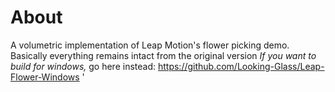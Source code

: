 About
===========

A volumetric implementation of Leap Motion's flower picking demo.
Basically everything remains intact from the original version
*If you want to build for windows,* go here instead: https://github.com/Looking-Glass/Leap-Flower-Windows '
